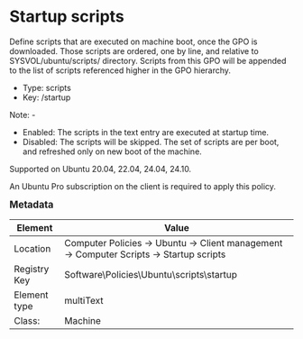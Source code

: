 # Startup scripts

Define scripts that are executed on machine boot, once the GPO is downloaded.
Those scripts are ordered, one by line, and relative to SYSVOL/ubuntu/scripts/ directory.
Scripts from this GPO will be appended to the list of scripts referenced higher in the GPO hierarchy.


- Type: scripts
- Key: /startup

Note: -
 * Enabled: The scripts in the text entry are executed at startup time.
 * Disabled: The scripts will be skipped.
 The set of scripts are per boot, and refreshed only on new boot of the machine.


Supported on Ubuntu 20.04, 22.04, 24.04, 24.10.

An Ubuntu Pro subscription on the client is required to apply this policy.



<span style="font-size: larger;">**Metadata**</span>

| Element      | Value            |
| ---          | ---              |
| Location     | Computer Policies -> Ubuntu -> Client management -> Computer Scripts -> Startup scripts    |
| Registry Key | Software\Policies\Ubuntu\scripts\startup         |
| Element type | multiText |
| Class:       | Machine       |
